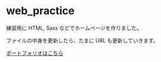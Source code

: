 # web_practice

練習用に HTML, Sass などでホームページを作りました。

ファイルの中身を更新したら、たまに URL も更新していきます。

[ポートフォリオはこちら](http://waaataru.html.xdomain.jp/)
